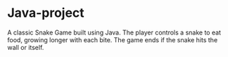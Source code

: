 # Java-project
 A classic Snake Game built using Java. The player controls a snake to eat food, growing longer with each bite. The game ends if the snake hits the wall or itself. 
